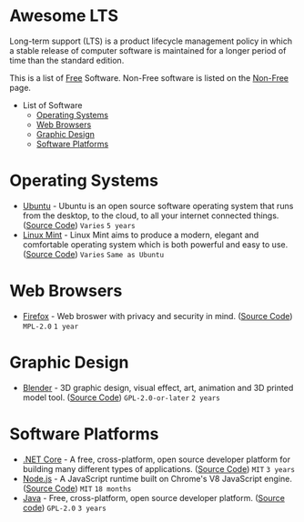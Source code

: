 # Awesome LTS

Long-term support (LTS) is a product lifecycle management policy in which a stable release of computer software is maintained for a longer period of time than the standard edition.

This is a list of [Free](https://en.wikipedia.org/wiki/Free_software) Software. Non-Free software is listed on the [Non-Free](non-free.md) page.

* List of Software
	* [Operating Systems](#operating-systems) 
	* [Web Browsers](#web-browsers)
	* [Graphic Design](#graphic-design)
	* [Software Platforms](#software-platforms)

# Operating Systems

* [Ubuntu](https://ubuntu.com/) - Ubuntu is an open source software operating system that runs from the desktop, to the cloud, to all your internet connected things. ([Source Code](https://code.launchpad.net/ubuntu)) ``Varies`` ``5 years``
* [Linux Mint](https://linuxmint.com/) - Linux Mint aims to produce a modern, elegant and comfortable operating system which is both powerful and easy to use. ([Source Code](https://github.com/linuxmint)) ``Varies`` ``Same as Ubuntu``

# Web Browsers

* [Firefox](https://www.mozilla.org/firefox/new/) - Web broswer with privacy and security in mind. ([Source Code](https://hg.mozilla.org/mozilla-central/)) ``MPL-2.0`` ``1 year``

# Graphic Design

* [Blender](https://www.blender.org/) - 3D graphic design, visual effect, art, animation and 3D printed model tool. ([Source Code](https://git.blender.org/gitweb/gitweb.cgi/blender.git)) ``GPL-2.0-or-later`` ``2 years``

# Software Platforms

* [.NET Core](https://dotnet.microsoft.com) - A free, cross-platform, open source developer platform for building many different types of applications. ([Source Code](https://github.com/dotnet/core)) ``MIT`` ``3 years``
* [Node.js](https://nodejs.org/) - A JavaScript runtime built on Chrome's V8 JavaScript engine. ([Source Code](https://github.com/nodejs/node)) ``MIT`` ``18 months``
* [Java](https://www.java.com/) - Free, cross-platform, open source developer platform. ([Source code](https://hg.openjdk.java.net/)) ``GPL-2.0`` ``3 years`` <!-- This needs to be phrased better so it isn't identical to .NET's. Even though they are functionally the same. -->